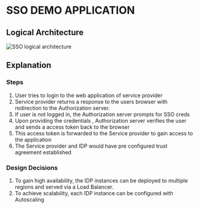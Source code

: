 # SSO DEMO APPLICATION

## Logical Architecture

![SSO logical architecture](https://github.com/AswathyG/sso-demo-v1/blob/main/static/vmware.jpg?raw=true)

## Explanation

### Steps

1. User tries to login to the web application of service provider
2. Service provider returns a response to the users browser with redirection to the Authorization server.
3. If user is not logged in, the Authorization server prompts for SSO creds
4. Upon providing the credentials , Authorization server verifies the user and sends a access token back to the browser
5. This access token is forwarded to the Service provider to gain access to the application
6. The Service provider and IDP would have pre configured trust agreement established

### Design Decisions

1. To gain high availability, the IDP instances can be deployed to multiple regions and served via a Load Balancer.
2. To achieve scalability, each IDP instance can be configured with Autoscaling
